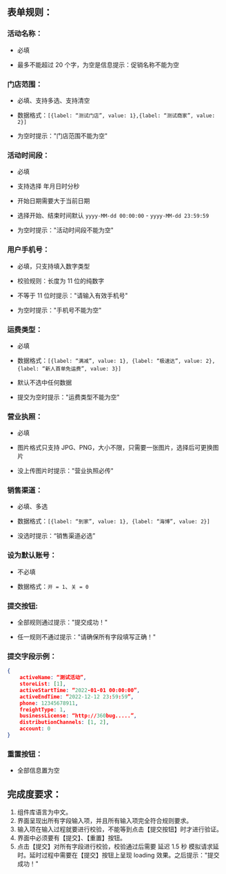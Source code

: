 <!--
 * @User: shencaixia
 * @Email: shencaixia@jd.com
 * @lastTime: 2022-04-28 10:10:28
 * @Description: TODO...
-->

## 表单规则：

### 活动名称：

- 必填

- 最多不能超过 20 个字，为空是信息提示：促销名称不能为空

### 门店范围：

- 必填、支持多选、支持清空

- 数据格式：`[{label: “测试门店”, value: 1},{label: “测试商家”, value: 2}]`

- 为空时提示："门店范围不能为空"

### 活动时间段：

- 必填

- 支持选择 年月日时分秒

- 开始日期需要大于当前日期

- 选择开始、结束时间默认 `yyyy-MM-dd 00:00:00` - `yyyy-MM-dd 23:59:59`

- 为空时提示："活动时间段不能为空"

### 用户手机号：

- 必填，只支持填入数字类型

- 校验规则：长度为 11 位的纯数字

- 不等于 11 位时提示："请输入有效手机号"

- 为空时提示："手机号不能为空"

### 运费类型：

- 必填

- 数据格式：`[{label: “满减”, value: 1}, {label: “极速达”, value: 2}, {label: “新人首单免运费”, value: 3}]`

- 默认不选中任何数据

- 提交为空时提示："运费类型不能为空"

### 营业执照：

- 必填

- 图片格式只支持 JPG、PNG，大小不限，只需要一张图片，选择后可更换图片

- 没上传图片时提示："营业执照必传"

### 销售渠道：

- 必填、多选

- 数据格式：`[{label: “到家”, value: 1}, {label: “海博”, value: 2}]`

- 没选时提示：“销售渠道必选”

### 设为默认账号：

- 不必填

- 数据格式：`开 = 1`、`关 = 0`

### 提交按钮:

- 全部规则通过提示："提交成功！"

- 任一规则不通过提示："请确保所有字段填写正确！"

### 提交字段示例：

```json
{
    activeName: “测试活动”,
    storeList: [1],
    activeStartTime: “2022-01-01 00:00:00”,
    activeEndTime: “2022-12-12 23:59:59”,
    phone: 12345678911,
    freightType: 1,
    businessLicense: “http://360bug.....”,
    distributionChannels: [1, 2],
    account: 0
}
```

### 重置按钮：

- 全部信息置为空

## 完成度要求：

1. 组件库语言为中文。
2. 界面呈现出所有字段输入项，并且所有输入项完全符合规则要求。
3. 输入项在输入过程就要进行校验，不能等到点击【提交按钮】时才进行验证。
4. 界面中必须要有【提交】、【重置】按钮。
5. 点击【提交】对所有字段进行校验，校验通过后需要 延迟 1.5 秒 模拟请求延时。延时过程中需要在【提交】按钮上呈现 loading 效果。之后提示："提交成功！"
